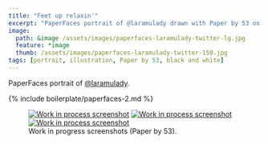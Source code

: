 ```yaml
---
title: "Feet up relaxin'"
excerpt: "PaperFaces portrait of @laramulady drawn with Paper by 53 on an iPad."
image: 
  path: &image /assets/images/paperfaces-laramulady-twitter-lg.jpg 
  feature: *image
  thumb: /assets/images/paperfaces-laramulady-twitter-150.jpg
tags: [portrait, illustration, Paper by 53, black and white]
---
```


PaperFaces portrait of [@laramulady](http://twitter.com/laramulady).

{% include boilerplate/paperfaces-2.md %}

<figure class="third">
	<a href="{{ site.url }}/assets/images/paperfaces-laramulady-process-1-lg.jpg"><img src="{{ site.url }}/assets/images/paperfaces-laramulady-process-1-600.jpg" alt="Work in process screenshot"></a>
	<a href="{{ site.url }}/assets/images/paperfaces-laramulady-process-2-lg.jpg"><img src="{{ site.url }}/assets/images/paperfaces-laramulady-process-2-600.jpg" alt="Work in process screenshot"></a>
	<a href="{{ site.url }}/assets/images/paperfaces-laramulady-process-3-lg.jpg"><img src="{{ site.url }}/assets/images/paperfaces-laramulady-process-3-600.jpg" alt="Work in process screenshot"></a>
	<figcaption>Work in progress screenshots (Paper by 53).</figcaption>
</figure>